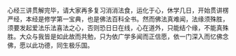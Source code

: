 心经三讲贯解完毕，请大家再多复习消消法食，运化于心，休学几日，开始贯讲楞严经，本经是修学第一宝典，也是佛法百科全书。然而佛法真难闻，法缘须殊胜，须要发起爱法乐法喜法之心，否则恐日日在线，心在道外，只能结个缘，不能真殊胜。大众与我皆是如此故而共勉，只为依广学多闻而正信愿，依一门深入而忆佛念佛，愿以此功德，同生极乐国。
